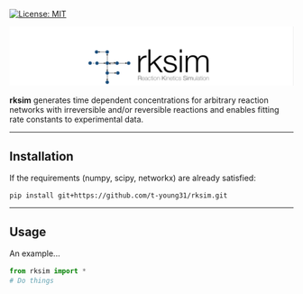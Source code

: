  [![License: MIT](https://img.shields.io/badge/License-MIT-blue.svg)](https://opensource.org/licenses/MIT)

![alt text](rksim/common/logo.png)

**rksim** generates time dependent concentrations for arbitrary 
reaction networks with irreversible and/or reversible reactions and enables
fitting rate constants to experimental data.

***
## Installation

If the requirements (numpy, scipy, networkx) are already satisfied:
```
pip install git+https://github.com/t-young31/rksim.git
```

***
## Usage
An example...

```python
from rksim import *
# Do things
```
